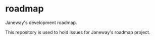 # roadmap
Janeway's development roadmap.

This repository is used to hold issues for Janeway's roadmap project.
